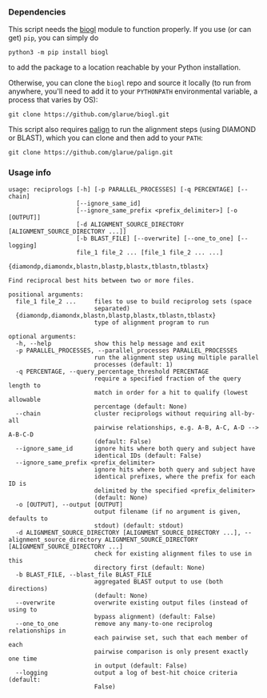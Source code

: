 ### Dependencies

This script needs the [biogl](https://github.com/glarue/biogl) module to function properly. If you use (or can get) `pip`, you can simply do

```python3 -m pip install biogl```

to add the package to a location reachable by your Python installation.

Otherwise, you can clone the `biogl` repo and source it locally (to run from anywhere, you'll need to add it to your `PYTHONPATH` environmental variable, a process that varies by OS):

```git clone https://github.com/glarue/biogl.git```

This script also requires [palign](https://github.com/glarue/palign) to run the alignment steps (using DIAMOND or BLAST), which you can clone and then add to your `PATH`:

```git clone https://github.com/glarue/palign.git```

### Usage info

```
usage: reciprologs [-h] [-p PARALLEL_PROCESSES] [-q PERCENTAGE] [--chain]
                   [--ignore_same_id]
                   [--ignore_same_prefix <prefix_delimiter>] [-o [OUTPUT]]
                   [-d ALIGNMENT_SOURCE_DIRECTORY [ALIGNMENT_SOURCE_DIRECTORY ...]]
                   [-b BLAST_FILE] [--overwrite] [--one_to_one] [--logging]
                   file_1 file_2 ... [file_1 file_2 ... ...]
                   {diamondp,diamondx,blastn,blastp,blastx,tblastn,tblastx}

Find reciprocal best hits between two or more files.

positional arguments:
  file_1 file_2 ...     files to use to build reciprolog sets (space
                        separated)
  {diamondp,diamondx,blastn,blastp,blastx,tblastn,tblastx}
                        type of alignment program to run

optional arguments:
  -h, --help            show this help message and exit
  -p PARALLEL_PROCESSES, --parallel_processes PARALLEL_PROCESSES
                        run the alignment step using multiple parallel
                        processes (default: 1)
  -q PERCENTAGE, --query_percentage_threshold PERCENTAGE
                        require a specified fraction of the query length to
                        match in order for a hit to qualify (lowest allowable
                        percentage (default: None)
  --chain               cluster reciprologs without requiring all-by-all
                        pairwise relationships, e.g. A-B, A-C, A-D --> A-B-C-D
                        (default: False)
  --ignore_same_id      ignore hits where both query and subject have
                        identical IDs (default: False)
  --ignore_same_prefix <prefix_delimiter>
                        ignore hits where both query and subject have
                        identical prefixes, where the prefix for each ID is
                        delimited by the specified <prefix_delimiter>
                        (default: None)
  -o [OUTPUT], --output [OUTPUT]
                        output filename (if no argument is given, defaults to
                        stdout) (default: stdout)
  -d ALIGNMENT_SOURCE_DIRECTORY [ALIGNMENT_SOURCE_DIRECTORY ...], --alignment_source_directory ALIGNMENT_SOURCE_DIRECTORY [ALIGNMENT_SOURCE_DIRECTORY ...]
                        check for existing alignment files to use in this
                        directory first (default: None)
  -b BLAST_FILE, --blast_file BLAST_FILE
                        aggregated BLAST output to use (both directions)
                        (default: None)
  --overwrite           overwrite existing output files (instead of using to
                        bypass alignment) (default: False)
  --one_to_one          remove any many-to-one reciprolog relationships in
                        each pairwise set, such that each member of each
                        pairwise comparison is only present exactly one time
                        in output (default: False)
  --logging             output a log of best-hit choice criteria (default:
                        False)
```
